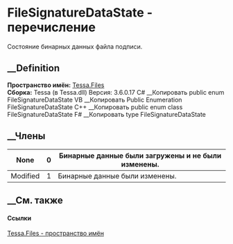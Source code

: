# FileSignatureDataState - перечисление
Состояние бинарных данных файла подписи.
## __Definition
 **Пространство имён:** [Tessa.Files](N_Tessa_Files.htm)  
 **Сборка:** Tessa (в Tessa.dll) Версия: 3.6.0.17
C# __Копировать
     public enum FileSignatureDataState
VB __Копировать
     Public Enumeration FileSignatureDataState
C++ __Копировать
     public enum class FileSignatureDataState
F# __Копировать
     type FileSignatureDataState
##  __Члены
None| 0|  Бинарные данные были загружены и не были изменены.  
---|---|---  
Modified| 1|  Бинарные данные были изменены.  
## __См. также
#### Ссылки
[Tessa.Files - пространство имён](N_Tessa_Files.htm)
